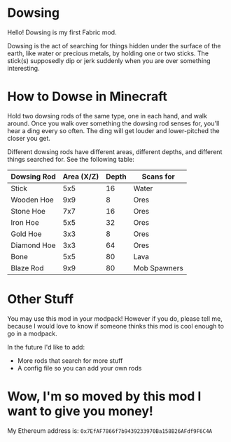 # Dowsing

Hello! Dowsing is my first Fabric mod.

Dowsing is the act of searching for things hidden under the surface of the earth, like water or precious metals, 
by holding one or two sticks. The stick(s) supposedly dip or jerk suddenly when you are over something interesting.

# How to Dowse in Minecraft

Hold two dowsing rods of the same type, one in each hand, and walk around. Once you walk over something the dowsing rod
senses for, you'll hear a ding every so often. The ding will get louder and lower-pitched the closer you get.

Different dowsing rods have different areas, different depths, and different things searched for. See the following table:

| Dowsing Rod | Area (X/Z) | Depth | Scans for |
| --- | --- | --- | --- |
| Stick | 5x5 | 16 | Water |
| Wooden Hoe | 9x9 | 8 | Ores |
| Stone Hoe | 7x7 | 16 | Ores |
| Iron Hoe | 5x5 | 32 | Ores |
| Gold Hoe | 3x3 | 8 | Ores |
| Diamond Hoe | 3x3 | 64 | Ores |
| Bone | 5x5 | 80 | Lava |
| Blaze Rod | 9x9 | 80 | Mob Spawners |

# Other Stuff
You may use this mod in your modpack! However if you do, please tell me, because I would love to know if someone
thinks this mod is cool enough to go in a modpack.

In the future I'd like to add:
* More rods that search for more stuff
* A config file so you can add your own rods

# Wow, I'm so moved by this mod I want to give you money!

My Ethereum address is: `0x7EfAF7866f7b9439233970Ba158B26AFdf9F6C4A`

